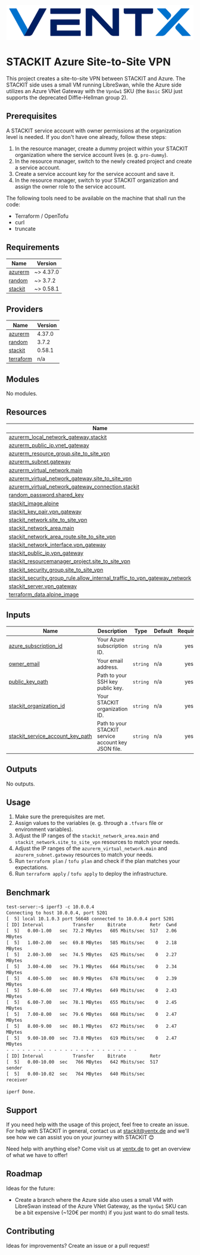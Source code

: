 <a name="ventx_logo" href="https://ventx.de">![ventx logo](logo.svg)</a>

# STACKIT Azure Site-to-Site VPN

This project creates a site-to-site VPN between STACKIT and Azure. The STACKIT side uses a small VM running LibreSwan, while the Azure side utilizes an Azure VNet Gateway with the `VpnGw1` SKU (the `Basic` SKU just supports the deprecated Diffie-Hellman group 2).

## Prerequisites

A STACKIT service account with owner permissions at the organization level is needed. If you don't have one already, follow these steps:

1. In the resource manager, create a dummy project within your STACKIT organization where the service account lives (e. g. `pro-dummy`).
2. In the resource manager, switch to the newly created project and create a service account.
3. Create a service account key for the service account and save it.
4. In the resource manager, switch to your STACKIT organization and assign the owner role to the service account.

The following tools need to be available on the machine that shall run the code:

* Terraform / OpenTofu
* curl
* truncate

<!-- BEGIN_TF_DOCS -->
## Requirements

| Name | Version |
|------|---------|
| <a name="requirement_azurerm"></a> [azurerm](#requirement\_azurerm) | ~> 4.37.0 |
| <a name="requirement_random"></a> [random](#requirement\_random) | ~> 3.7.2 |
| <a name="requirement_stackit"></a> [stackit](#requirement\_stackit) | ~> 0.58.1 |

## Providers

| Name | Version |
|------|---------|
| <a name="provider_azurerm"></a> [azurerm](#provider\_azurerm) | 4.37.0 |
| <a name="provider_random"></a> [random](#provider\_random) | 3.7.2 |
| <a name="provider_stackit"></a> [stackit](#provider\_stackit) | 0.58.1 |
| <a name="provider_terraform"></a> [terraform](#provider\_terraform) | n/a |

## Modules

No modules.

## Resources

| Name | Type |
|------|------|
| [azurerm_local_network_gateway.stackit](https://registry.terraform.io/providers/hashicorp/azurerm/latest/docs/resources/local_network_gateway) | resource |
| [azurerm_public_ip.vnet_gateway](https://registry.terraform.io/providers/hashicorp/azurerm/latest/docs/resources/public_ip) | resource |
| [azurerm_resource_group.site_to_site_vpn](https://registry.terraform.io/providers/hashicorp/azurerm/latest/docs/resources/resource_group) | resource |
| [azurerm_subnet.gateway](https://registry.terraform.io/providers/hashicorp/azurerm/latest/docs/resources/subnet) | resource |
| [azurerm_virtual_network.main](https://registry.terraform.io/providers/hashicorp/azurerm/latest/docs/resources/virtual_network) | resource |
| [azurerm_virtual_network_gateway.site_to_site_vpn](https://registry.terraform.io/providers/hashicorp/azurerm/latest/docs/resources/virtual_network_gateway) | resource |
| [azurerm_virtual_network_gateway_connection.stackit](https://registry.terraform.io/providers/hashicorp/azurerm/latest/docs/resources/virtual_network_gateway_connection) | resource |
| [random_password.shared_key](https://registry.terraform.io/providers/hashicorp/random/latest/docs/resources/password) | resource |
| [stackit_image.alpine](https://registry.terraform.io/providers/stackitcloud/stackit/latest/docs/resources/image) | resource |
| [stackit_key_pair.vpn_gateway](https://registry.terraform.io/providers/stackitcloud/stackit/latest/docs/resources/key_pair) | resource |
| [stackit_network.site_to_site_vpn](https://registry.terraform.io/providers/stackitcloud/stackit/latest/docs/resources/network) | resource |
| [stackit_network_area.main](https://registry.terraform.io/providers/stackitcloud/stackit/latest/docs/resources/network_area) | resource |
| [stackit_network_area_route.site_to_site_vpn](https://registry.terraform.io/providers/stackitcloud/stackit/latest/docs/resources/network_area_route) | resource |
| [stackit_network_interface.vpn_gateway](https://registry.terraform.io/providers/stackitcloud/stackit/latest/docs/resources/network_interface) | resource |
| [stackit_public_ip.vpn_gateway](https://registry.terraform.io/providers/stackitcloud/stackit/latest/docs/resources/public_ip) | resource |
| [stackit_resourcemanager_project.site_to_site_vpn](https://registry.terraform.io/providers/stackitcloud/stackit/latest/docs/resources/resourcemanager_project) | resource |
| [stackit_security_group.site_to_site_vpn](https://registry.terraform.io/providers/stackitcloud/stackit/latest/docs/resources/security_group) | resource |
| [stackit_security_group_rule.allow_internal_traffic_to_vpn_gateway_network](https://registry.terraform.io/providers/stackitcloud/stackit/latest/docs/resources/security_group_rule) | resource |
| [stackit_server.vpn_gateway](https://registry.terraform.io/providers/stackitcloud/stackit/latest/docs/resources/server) | resource |
| [terraform_data.alpine_image](https://registry.terraform.io/providers/hashicorp/terraform/latest/docs/resources/data) | resource |

## Inputs

| Name | Description | Type | Default | Required |
|------|-------------|------|---------|:--------:|
| <a name="input_azure_subscription_id"></a> [azure\_subscription\_id](#input\_azure\_subscription\_id) | Your Azure subscription ID. | `string` | n/a | yes |
| <a name="input_owner_email"></a> [owner\_email](#input\_owner\_email) | Your email address. | `string` | n/a | yes |
| <a name="input_public_key_path"></a> [public\_key\_path](#input\_public\_key\_path) | Path to your SSH key public key. | `string` | n/a | yes |
| <a name="input_stackit_organization_id"></a> [stackit\_organization\_id](#input\_stackit\_organization\_id) | Your STACKIT organization ID. | `string` | n/a | yes |
| <a name="input_stackit_service_account_key_path"></a> [stackit\_service\_account\_key\_path](#input\_stackit\_service\_account\_key\_path) | Path to your STACKIT service account key JSON file. | `string` | n/a | yes |

## Outputs

No outputs.
<!-- END_TF_DOCS -->

## Usage

1. Make sure the prerequisites are met.
2. Assign values to the variables (e. g. through a `.tfvars` file or environment variables).
3. Adjust the IP ranges of the `stackit_network_area.main` and `stackit_network.site_to_site_vpn` resources to match your needs.
4. Adjust the IP ranges of the `azurerm_virtual_network.main` and `azurerm_subnet.gateway` resources to match your needs.
5. Run `terraform plan` / `tofu plan` and check if the plan matches your expectations.
6. Run `terraform apply` / `tofu apply` to deploy the infrastructure.


## Benchmark

    test-server:~$ iperf3 -c 10.0.0.4
    Connecting to host 10.0.0.4, port 5201
    [  5] local 10.1.0.3 port 56648 connected to 10.0.0.4 port 5201
    [ ID] Interval           Transfer     Bitrate         Retr  Cwnd
    [  5]   0.00-1.00   sec  72.2 MBytes   605 Mbits/sec  517   2.06 MBytes
    [  5]   1.00-2.00   sec  69.8 MBytes   585 Mbits/sec    0   2.18 MBytes
    [  5]   2.00-3.00   sec  74.5 MBytes   625 Mbits/sec    0   2.27 MBytes
    [  5]   3.00-4.00   sec  79.1 MBytes   664 Mbits/sec    0   2.34 MBytes
    [  5]   4.00-5.00   sec  80.9 MBytes   678 Mbits/sec    0   2.39 MBytes
    [  5]   5.00-6.00   sec  77.4 MBytes   649 Mbits/sec    0   2.43 MBytes
    [  5]   6.00-7.00   sec  78.1 MBytes   655 Mbits/sec    0   2.45 MBytes
    [  5]   7.00-8.00   sec  79.6 MBytes   668 Mbits/sec    0   2.47 MBytes
    [  5]   8.00-9.00   sec  80.1 MBytes   672 Mbits/sec    0   2.47 MBytes
    [  5]   9.00-10.00  sec  73.8 MBytes   619 Mbits/sec    0   2.47 MBytes
    - - - - - - - - - - - - - - - - - - - - - - - - -
    [ ID] Interval           Transfer     Bitrate         Retr
    [  5]   0.00-10.00  sec   766 MBytes   642 Mbits/sec  517            sender
    [  5]   0.00-10.02  sec   764 MBytes   640 Mbits/sec                  receiver

    iperf Done.

## Support

If you need help with the usage of this project, feel free to create an issue. For help with STACKIT in general, contact us at stackit@ventx.de and we'll see how we can assist you on your journey with STACKIT 😊

Need help with anything else? Come visit us at [ventx.de](https://ventx.de) to get an overview of what we have to offer!

## Roadmap

Ideas for the future:

* Create a branch where the Azure side also uses a small VM with LibreSwan instead of the Azure VNet Gateway, as the `VpnGw1` SKU can be a bit expensive (~120€ per month) if you just want to do small tests.

## Contributing

Ideas for improvements? Create an issue or a pull request!

